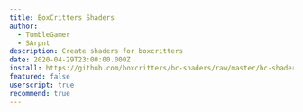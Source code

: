 ```yaml
---
title: BoxCritters Shaders
author:
  - TumbleGamer
  - SArpnt
description: Create shaders for boxcritters
date: 2020-04-29T23:00:00.000Z
install: https://github.com/boxcritters/bc-shaders/raw/master/bc-shaders.user.js
featured: false
userscript: true
recommend: true
---
```


